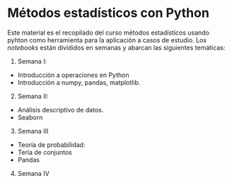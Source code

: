 # **Métodos estadísticos con Python**

Este material es el recopilado del curso métodos estadísticos usando pyhton como herramienta para la aplicación a casos de estudio.
Los *notebooks* están divididos en semanas y abarcan las siguientes temáticas:

1. Semana I: 
  - Introducción a operaciones en Python
  - Introducción a numpy, pandas, matplotlib.
2. Semana II: 
  - Análisis descriptivo de datos.
  - Seaborn
3. Semana III
  - Teoría de probabilidad:
  - Tería de conjuntos
  - Pandas
4. Semana IV   


 
